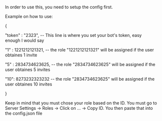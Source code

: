 In order to use this, you need to setup the config first.

Example on how to use:

{

"token" : "2323",  -- This line is where you set your bot's token, easy enough I would say

"1" : 1221212121321,        -- the role "1221212121321" will be assigned if the user obtaines 1 invite


"5" : 2834734623625,        -- the role "2834734623625" will be assigned if the user obtaines 5 invites


"10": 8273232323232         -- the role "2834734623625" will be assigned if the user obtaines 10 invites

}

Keep in mind that you must chose your role based on the ID. You must go to Server Settings -> Roles -> Click on ... -> Copy ID.
You then paste that into the config.json file

